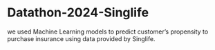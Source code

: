 # Datathon-2024-Singlife
we used Machine Learning models to predict customer’s propensity to purchase insurance using data provided by Singlife.
